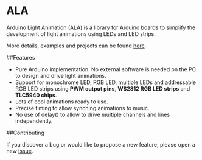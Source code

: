 # ALA
Arduino Light Animation (ALA) is a library for Arduino boards to simplify the development of light animations using LEDs and LED strips.

More details, examples and projects can be found [here](http://yaab-arduino.blogspot.com/p/ala.html).

##Features

- Pure Arduino implementation. No external software is needed on the PC to design and drive light animations.
- Support for monochrome LED, RGB LED, multiple LEDs and addressable RGB LED strips using **PWM output pins**, **WS2812 RGB LED strips** and **TLC5940 chips**.
- Lots of cool animations ready to use.
- Precise timing to allow synching animations to music.
- No use of delay() to allow to drive multiple channels and lines independently.


##Contributing

If you discover a bug or would like to propose a new feature, please open a new [issue](https://github.com/bportaluri/ALA/issues).
